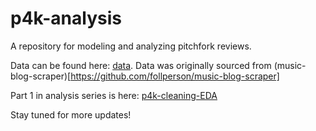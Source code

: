 # p4k-analysis

A repository for modeling and analyzing pitchfork reviews. 



Data can be found here: [data](https://github.com/follperson/p4k-analysis/tree/master/data). Data was originally sourced from (music-blog-scraper)[https://github.com/follperson/music-blog-scraper]

Part 1 in analysis series is here: [p4k-cleaning-EDA](https://github.com/follperson/p4k-analysis/blob/master/p4k-cleaning-EDA.ipynb)

Stay tuned for more updates!

